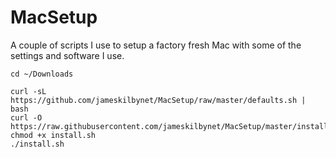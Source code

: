 # MacSetup

A couple of scripts I use to setup a factory fresh Mac with some of the settings and software I use.
```shell
cd ~/Downloads

curl -sL https://github.com/jameskilbynet/MacSetup/raw/master/defaults.sh | bash
curl -O https://raw.githubusercontent.com/jameskilbynet/MacSetup/master/install.sh
chmod +x install.sh
./install.sh
```
